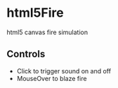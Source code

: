html5Fire
=========

html5 canvas fire simulation

Controls
--------
- Click to trigger sound on and off
- MouseOver to blaze fire

